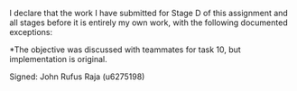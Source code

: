 I declare that the work I have submitted for Stage D of this assignment and all stages before it is entirely my own work, with the following documented exceptions:

*The objective was discussed with teammates for task 10, but implementation is original.

Signed: John Rufus Raja (u6275198)
